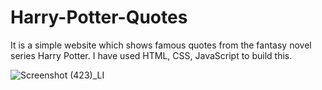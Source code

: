 # Harry-Potter-Quotes

It is a simple website which shows famous quotes from the fantasy novel series Harry Potter.
I have used HTML, CSS, JavaScript to build this.



![Screenshot (423)_LI](https://user-images.githubusercontent.com/53439873/168097317-927302b2-d4ec-4089-a168-20885464ade2.jpg)
